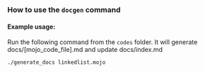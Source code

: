 ### How to use the `docgen` command

#### Example usage:

Run the following command from the `codes` folder. It will generate docs/[mojo_code_file].md and update docs/index.md

```bash
./generate_docs linkedlist.mojo

```

